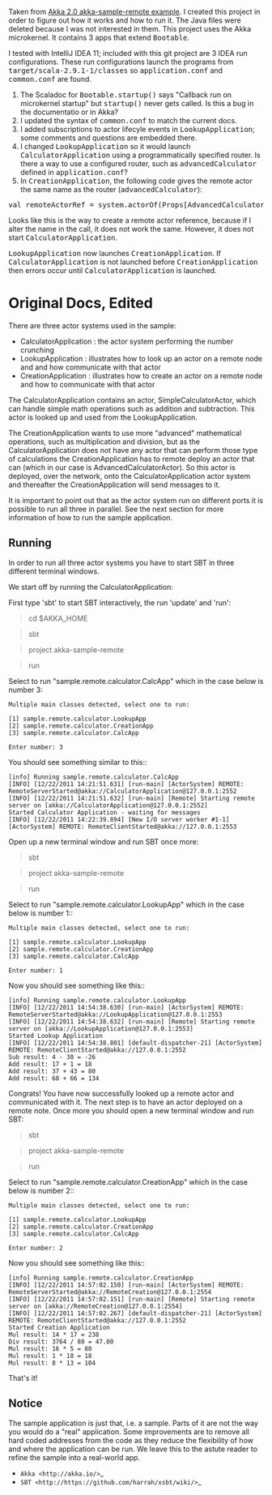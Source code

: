 Taken from [Akka 2.0 akka-sample-remote example](https://github.com/akka/akka/tree/master/akka-samples/akka-sample-remote).
I created this project in order to figure out how it works and how to run it.
The Java files were deleted because I was not interested in them.
This project uses the Akka microkernel. It contains 3 apps that extend <tt>Bootable</tt>. 

I tested with IntelliJ IDEA 11; included with this git project are 3 IDEA run configurations.
These run configurations launch the programs from <tt>target/scala-2.9.1-1/classes</tt> so <tt>application.conf</tt> and <tt>common.conf</tt> are found.

1.  The Scaladoc for <tt>Bootable.startup()</tt> says "Callback run on microkernel startup" but <tt>startup()</tt> never gets called. Is this a bug in the documentatio or in Akka?
2.  I updated the syntax of <tt>common.conf</tt> to match the current docs.
3.  I added subscriptions to actor lifecyle events in <tt>LookupApplication</tt>; some comments and questions are embedded there.
4.  I changed <tt>LookupApplication</tt> so it would launch <tt>CalculatorApplication</tt> using a programmatically specified router.
    Is there a way to use a configured router, such as <tt>advancedCalculator</tt> defined in <tt>application.conf</tt>?
5.  In <tt>CreationApplication</tt>, the following code gives the remote actor the same name as the router (<tt>advancedCalculator</tt>):
<pre>val remoteActorRef = system.actorOf(Props[AdvancedCalculatorActor], "advancedCalculator")</pre>
Looks like this is the way to create a remote actor reference, because if I alter the name in the call, it does not work the same.
However, it does not start <tt>CalculatorApplication</tt>.

<tt>LookupApplication</tt> now launches <tt>CreationApplication</tt>.
If <tt>CalculatorApplication</tt> is not launched before <tt>CreationApplication</tt> then errors occur until
<tt>CalculatorApplication</tt> is launched.


Original Docs, Edited
=====================

There are three actor systems used in the sample:

* CalculatorApplication : the actor system performing the number crunching
* LookupApplication     : illustrates how to look up an actor on a remote node and and how communicate with that actor
* CreationApplication   : illustrates how to create an actor on a remote node and how to communicate with that actor

The CalculatorApplication contains an actor, SimpleCalculatorActor, which can handle simple math operations such as
addition and subtraction. This actor is looked up and used from the LookupApplication.

The CreationApplication wants to use more "advanced" mathematical operations, such as multiplication and division,
but as the CalculatorApplication does not have any actor that can perform those type of calculations the
CreationApplication has to remote deploy an actor that can (which in our case is AdvancedCalculatorActor).
So this actor is deployed, over the network, onto the CalculatorApplication actor system and thereafter the
CreationApplication will send messages to it.

It is important to point out that as the actor system run on different ports it is possible to run all three in parallel.
See the next section for more information of how to run the sample application.

Running
-------

In order to run all three actor systems you have to start SBT in three different terminal windows.

We start off by running the CalculatorApplication:

First type 'sbt' to start SBT interactively, the run 'update' and 'run':
> cd $AKKA_HOME

> sbt

> project akka-sample-remote

> run

Select to run "sample.remote.calculator.CalcApp" which in the case below is number 3:

    Multiple main classes detected, select one to run:

    [1] sample.remote.calculator.LookupApp
    [2] sample.remote.calculator.CreationApp
    [3] sample.remote.calculator.CalcApp

    Enter number: 3

You should see something similar to this::

    [info] Running sample.remote.calculator.CalcApp
    [INFO] [12/22/2011 14:21:51.631] [run-main] [ActorSystem] REMOTE: RemoteServerStarted@akka://CalculatorApplication@127.0.0.1:2552
    [INFO] [12/22/2011 14:21:51.632] [run-main] [Remote] Starting remote server on [akka://CalculatorApplication@127.0.0.1:2552]
    Started Calculator Application - waiting for messages
    [INFO] [12/22/2011 14:22:39.894] [New I/O server worker #1-1] [ActorSystem] REMOTE: RemoteClientStarted@akka://127.0.0.1:2553

Open up a new terminal window and run SBT once more:

> sbt

> project akka-sample-remote

> run

Select to run "sample.remote.calculator.LookupApp" which in the case below is number 1::

    Multiple main classes detected, select one to run:

    [1] sample.remote.calculator.LookupApp
    [2] sample.remote.calculator.CreationApp
    [3] sample.remote.calculator.CalcApp

    Enter number: 1

Now you should see something like this::

    [info] Running sample.remote.calculator.LookupApp
    [INFO] [12/22/2011 14:54:38.630] [run-main] [ActorSystem] REMOTE: RemoteServerStarted@akka://LookupApplication@127.0.0.1:2553
    [INFO] [12/22/2011 14:54:38.632] [run-main] [Remote] Starting remote server on [akka://LookupApplication@127.0.0.1:2553]
    Started Lookup Application
    [INFO] [12/22/2011 14:54:38.801] [default-dispatcher-21] [ActorSystem] REMOTE: RemoteClientStarted@akka://127.0.0.1:2552
    Sub result: 4 - 30 = -26
    Add result: 17 + 1 = 18
    Add result: 37 + 43 = 80
    Add result: 68 + 66 = 134

Congrats! You have now successfully looked up a remote actor and communicated with it.
The next step is to have an actor deployed on a remote note.
Once more you should open a new terminal window and run SBT:

> sbt

> project akka-sample-remote

> run

Select to run "sample.remote.calculator.CreationApp" which in the case below is number 2::

    Multiple main classes detected, select one to run:

    [1] sample.remote.calculator.LookupApp
    [2] sample.remote.calculator.CreationApp
    [3] sample.remote.calculator.CalcApp

    Enter number: 2

Now you should see something like this::

    [info] Running sample.remote.calculator.CreationApp
    [INFO] [12/22/2011 14:57:02.150] [run-main] [ActorSystem] REMOTE: RemoteServerStarted@akka://RemoteCreation@127.0.0.1:2554
    [INFO] [12/22/2011 14:57:02.151] [run-main] [Remote] Starting remote server on [akka://RemoteCreation@127.0.0.1:2554]
    [INFO] [12/22/2011 14:57:02.267] [default-dispatcher-21] [ActorSystem] REMOTE: RemoteClientStarted@akka://127.0.0.1:2552
    Started Creation Application
    Mul result: 14 * 17 = 238
    Div result: 3764 / 80 = 47.00
    Mul result: 16 * 5 = 80
    Mul result: 1 * 18 = 18
    Mul result: 8 * 13 = 104

That's it!

Notice
------

The sample application is just that, i.e. a sample. Parts of it are not the way you would do a "real" application.
Some improvements are to remove all hard coded addresses from the code as they reduce the flexibility of how and
where the application can be run. We leave this to the astute reader to refine the sample into a real-world app.

* `Akka <http://akka.io/>`_
* `SBT <http://https://github.com/harrah/xsbt/wiki/>`_
